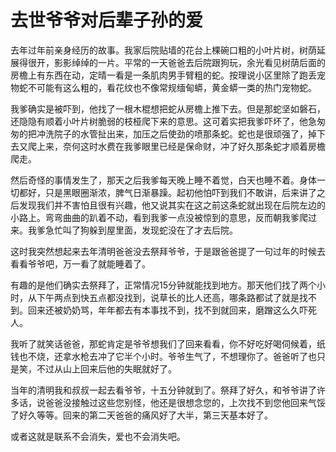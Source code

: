 # 去世爷爷对后辈子孙的爱

去年过年前亲身经历的故事。我家后院贴墙的花台上棵碗口粗的小叶片树，树荫延展得很开，影影绰绰的一片。平常的一天爸爸去后院跟狗玩，余光看见树荫后面的房檐上有东西在动，定晴一看是一条肌肉男手臂粗的蛇。按理说小区里除了跑丢宠物蛇不可能有这么粗的，看花纹也不像常规缅甸蟒，黄金蟒一类的热门宠物蛇。

我爹确实是被吓到，他找了一根木棍想把蛇从房檐上推下去。但是那蛇坚如磐石，还隐隐有顺着小叶片树脆弱的枝桠爬下来的意思。这可着实把我爹吓坏了，他急匆匆的把冲洗院子的水管扯出来，加压之后使劲的喷那条蛇。蛇也是很顽强了，掉下去又爬上来，奈何这时水费在我爹眼里已经是保命财，冲了好久那条蛇才顺着房檐爬走。

然后奇怪的事情发生了，那天之后我爹每天晚上睡不着觉，白天也睡不着。身体一切都好，只是黑眼圈渐浓，脾气日渐暴躁。起初他怕吓到我们不敢讲，后来讲了之后发现我们并不害怕且很有兴趣，他又说其实在这之前这条蛇就出现在后院左边的小路上。弯弯曲曲的趴着不动，看到我爹一点没被惊到的意思，反而朝我爹爬过来。我爹急忙叫了狗躲到屋里面，发现蛇没在了才去后院。

这时我突然想起来去年清明爸爸没去祭拜爷爷，于是跟爸爸提了一句过年的时候去看看爷爷吧，万一看了就能睡着了。

有趣的是他们确实去祭拜了，正常情况15分钟就能找到地方。那天他们找了两个小时，从下午两点到快五点都没找到，说草长的比人还高，哪条路都试了就是找不到。回来还被奶奶骂，年年都去有本事找不到，找不到就回来，磨蹭这么久吓死人。

我听了就笑话爸爸，那蛇肯定是爷爷想我们了回来看看，你不好吃好喝伺候着，纸钱也不烧，还拿水枪去冲了它半个小时。爷爷生气了，不想理你了。爸爸听了也只是笑，不过从山上回来后他的失眠就好了。

当年的清明我和叔叔一起去看爷爷，十五分钟就到了。祭拜了好久，和爷爷讲了许多话，说爸爸没接触过这些您别怪，他还是很想念您的，上次找不到您他回来气馁了好久等等。回来的第二天爸爸的痛风好了大半，第三天基本好了。

或者这就是联系不会消失，爱也不会消失吧。
